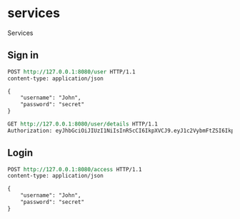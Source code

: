 # services
Services


## Sign in

```rest
POST http://127.0.0.1:8080/user HTTP/1.1
content-type: application/json

{
    "username": "John",
    "password": "secret"
}
```

```rest
GET http://127.0.0.1:8080/user/details HTTP/1.1
Authorization: eyJhbGciOiJIUzI1NiIsInR5cCI6IkpXVCJ9.eyJ1c2VybmFtZSI6IkpvaG4iLCJleHAiOjE3MDY5MTU5NzZ9.U_brDPjtRkDDQQQV8UFqW2hvUXk8GJHZps2kfZhb6rc


```

## Login

```rest
POST http://127.0.0.1:8080/access HTTP/1.1
content-type: application/json

{
    "username": "John",
    "password": "secret"
}
```
